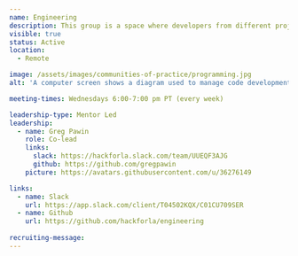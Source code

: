 ```yaml
---
name: Engineering
description: This group is a space where developers from different projects come together to share effective practices, give and get mentorship, set development standards, and create guides for new projects.
visible: true
status: Active
location:
  - Remote

image: /assets/images/communities-of-practice/programming.jpg
alt: 'A computer screen shows a diagram used to manage code development'

meeting-times: Wednesdays 6:00-7:00 pm PT (every week)

leadership-type: Mentor Led
leadership:
  - name: Greg Pawin
    role: Co-lead
    links:
      slack: https://hackforla.slack.com/team/UUEQF3AJG
      github: https://github.com/gregpawin
    picture: https://avatars.githubusercontent.com/u/36276149

links:
  - name: Slack
    url: https://app.slack.com/client/T04502KQX/C01CU709SER
  - name: Github
    url: https://github.com/hackforla/engineering
  
recruiting-message: 
---
```

